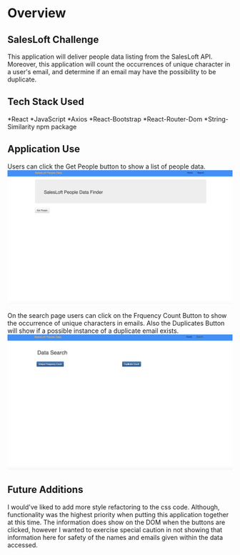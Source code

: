 # Overview

## SalesLoft Challenge 
This application will deliver people data listing from the SalesLoft API. Moreover, this application will count the occurrences of unique character in a user's email, and determine if an email may have the possibility to be duplicate.

## Tech Stack Used
*React
*JavaScript
*Axios
*React-Bootstrap
*React-Router-Dom
*String-Similarity npm package


## Application Use
Users can click the Get People button to show a list of people data. 
![home page](public/assets/images/home.jpeg)

On the search page users can click on the Frquency Count Button to show the occurrence of unique characters in emails. Also the Duplicates Button will show if a possible instance of a duplicate email exists.
![data search page](public/assets/images/search_page.jpeg)

## Future Additions
I would've liked to add more style refactoring to the css code. Although, functionality was the highest priority when putting this application together at this time. The information does show on the DOM when the buttons are clicked, however I wanted to exercise special caution in not showing that information here for safety of the names and emails given within the data accessed.
